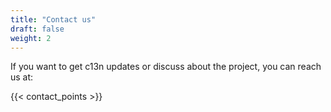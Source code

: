 ```yaml
---
title: "Contact us"
draft: false
weight: 2
---
```



If you want to get c13n updates or discuss about the project, you can reach us at: 

{{< contact_points >}}